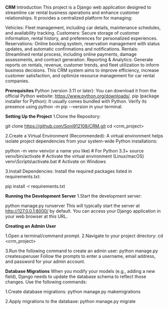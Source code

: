 ****CRM****
Introduction
This project is a Django web application designed to streamline car rental business operations and enhance customer relationships. It provides a centralized platform for managing:

Vehicles: Fleet management, including car details, maintenance schedules, and availability tracking.
Customers: Secure storage of customer information, rental history, and preferences for personalized experiences.
Reservations: Online booking system, reservation management with status updates, and automatic confirmations and notifications.
Rentals: Streamlined rental process, including online payments, damage assessments, and contract generation.
Reporting & Analytics: Generate reports on rentals, revenue, customer trends, and fleet utilization to inform business decisions.
This CRM system aims to improve efficiency, increase customer satisfaction, and optimize resource management for car rental companies.


****Prerequisites****
Python (version 3.11 or later): You can download it from the official Python website: https://www.python.org/downloads/.
pip (package installer for Python): It usually comes bundled with Python. Verify its presence using python -m pip --version in your terminal.


****Setting Up the Project****
1.Clone the Repository:

git clone https://github.com/Soni912108/CRM.git
cd <crm_project>

2.Create a Virtual Environment (Recommended):
A virtual environment helps isolate project dependencies from your system-wide Python installations:

python -m venv venv(or a name you like)  # For Python 3.3+
source venv/bin/activate  # Activate the virtual environment (Linux/macOS)
venv\Scripts\activate.bat  # Activate on Windows

3.Install Dependencies:
Install the required packages listed in requirements.txt:

pip install -r requirements.txt


****Running the Development Server****
1.Start the development server:

python manage.py runserver
This will typically start the server at http://127.0.0.1:8000/ by default. You can access your Django application in your web browser at this URL.

****Creating an Admin User****

1.Open a terminal/command prompt.
2.Navigate to your project directory:
cd <crm_project>

3.Run the following command to create an admin user:
python manage.py createsuperuser
Follow the prompts to enter a username, email address, and password for your admin account.


****Database Migrations****
When you modify your models (e.g., adding a new field), Django needs to update the database schema to reflect those changes. Use the following commands:

1.Create database migrations:
python manage.py makemigrations

2.Apply migrations to the database:
python manage.py migrate

